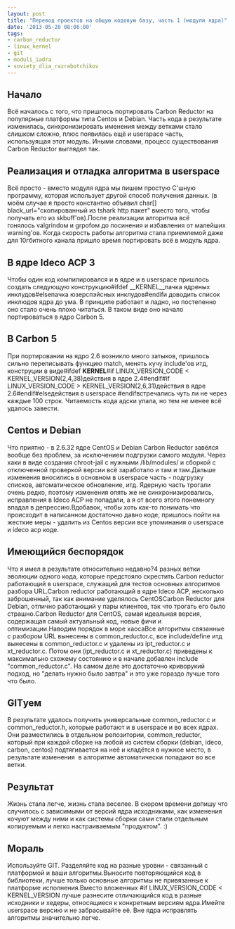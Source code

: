 ```yaml
---
layout: post
title: "Перевод проектов на общую кодовую базу, часть 1 (модули ядра)"
date: '2013-05-20 08:06:00'
tags:
- carbon_reductor
- linux_kernel
- git
- moduli_iadra
- soviety_dlia_razrabotchikov
---
```


## Начало
Всё началось с того, что пришлось портировать Carbon Reductor на популярные платформы типа Centos и Debian. Часть кода в результате изменилась, синхронизировать именения между ветками стало слишком сложно, плюс появилась ещё и userspace часть, используящая этот модуль.
Иными словами, процесс существования Carbon Reductor выглядел так.

## Реализация и отладка алгоритма в userspace
Всё просто - вместо модуля ядра мы пишем простую C'шную программу, которая использует другой способ получения данных. (в моём случае я просто константно объявил char[] black_url="скопированный из tshark http пакет" вместо того, чтобы получать его из skbuff'ов).После реализации алгоритма всё гонялось valgrindом и grpofом до посинения и избавления от малейших warning'ов. Когда скорость работы алгоритма стала приемлемой даже для 10гбитного канала пришло время портировать всё в модуль ядра.

## В ядре Ideco ACP 3
Чтобы один код компилировался и в ядре и в userspace пришлось создать следующую конструкцию#ifdef __KERNEL__пачка ядреных инклудов#elseпачка юзерспэйсных инклудов#endifи доводить список инклюдов ядра до ума. В принципе работает и ладно, но постепенно оно стало очень плохо читаться. В таком виде оно начало портироваться в ядро Carbon 5.

## В Carbon 5
При портировании на ядро 2.6 возникло много затыков, пришлось сильно переписывать функцию match, менять кучу include'ов итд, конструции в виде#ifdef __KERNEL__#if LINUX_VERSION_CODE < KERNEL_VERSION(2,4,38)действия в ядре 2.4#endif#if LINUX_VERSION_CODE > KERNEL_VERSION(2,6,31)действия в ядре 2.6#endif#elseдействия в userspace #endifвстречались чуть ли не через каждые 100 строк. Читаемость кода адски упала, но тем не менее всё удалось завести.

## Centos и Debian
Что приятно - в 2.6.32 ядре CentOS и Debian Carbon Reductor завёлся вообще без проблем, за исключением подгрузки самого модуля. Через хаки в виде создания chroot-jail с нужными /lib/modules/ и сборкой с отключенной проверкой версии всё заработало и там и там.Дальше изменения вносились в основном в userspace часть - подгрузку списков, автоматическое обновление, итд. Ядерную часть трогали очень редко, поэтому изменения опять же не синхронизировались, исправления в Ideco ACP не попадали, а я от всего этого понемногу впадал в депрессию.Вдобавок, чтобы хоть как-то понимать что происходит в написанном достаточно давно коде, пришлось пойти на жесткие меры - удалить из Centos версии все упоминания о userspace и ideco acp коде.

## Имеющийся беспорядок
Что я имел в результате относительно недавно?4 разных ветки эволюции одного кода, которые предстояло скрестить.Carbon reductor работающий в userspace, служащий для тестов основных алгоритмов разбора URL.Carbon reductor работающий в ядре Ideco ACP, несколько заброшенный, так как внимание уделялось CentOSCarbon Reductor для Debian, отлично работающий у пары клиентов, так что трогать его было страшно.Carbon Reductor для CentOS, самая идеальная версия, содержащая самый актуальный код, новые фичи и оптимизации.Наводим порядок в море хаосаВсе алгоритмы связанные с разбором URL вынесены в common_reductor.c, все include/define итд вынесены в common_reductor.c и удалены из ipt_reductor.c и xt_reductor.c. Потом они (ipt_reductor.c и xt_reductor.c) приведены к максимально схожему состоянию и в начале добавлен include "common_reductor.c". На самом деле это достаточно криворукий подход, но "делать нужно было завтра" и это уже гораздо лучше того что было.

## GITуем
В результате удалось получить универсальные common_reductor.c и common_reductor.h, которые работают и в userspace и во всех ядрах. Они разместились в отдельном репозитории, common_reductor, который при каждой сборке на любой из систем сборки (debian, ideco, carbon, centos) подтягивается на неё и кладётся в нужное место, в результате изменения  в алгоритме автоматически попадают во все ветки.

## Результат
Жизнь стала легче, жизнь стала веселее. В скором времени допишу что случилось с зависимыми от версий ядра исходниками, как изменения кочуют между ними и как системы сборки сами стали отдельным копируемым и легко настраиваемым "продуктом". :)

## Мораль
Используйте GIT. Разделяйте код на разные уровни - связанный с платформой и ваши алгоритмы.Выносите повторяющийся код в библиотеки, лучше только основные алгоритмы не привязанные к платформе исполнения.Вместо вложенных #if LINUX_VERSION_CODE < KERNEL_VERSION лучше разнесите отличающийся код в разные исходники и хедеры, относящиеся к конкретным версиям ядра.Имейте userspace версию и не забрасывайте её. Вне ядра исправлять алгоритмы значительно легче.